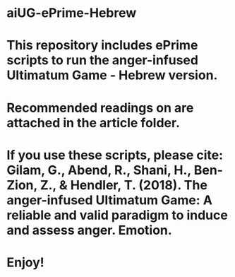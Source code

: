 # aiUG-ePrime-Hebrew

# This repository includes ePrime scripts to run the anger-infused Ultimatum Game - Hebrew version.

# Recommended readings on are attached in the article folder.

# If you use these scripts, please cite: Gilam, G., Abend, R., Shani, H., Ben-Zion, Z., & Hendler, T. (2018). The anger-infused Ultimatum Game: A reliable and valid paradigm to induce and assess anger. Emotion.

# Enjoy!
